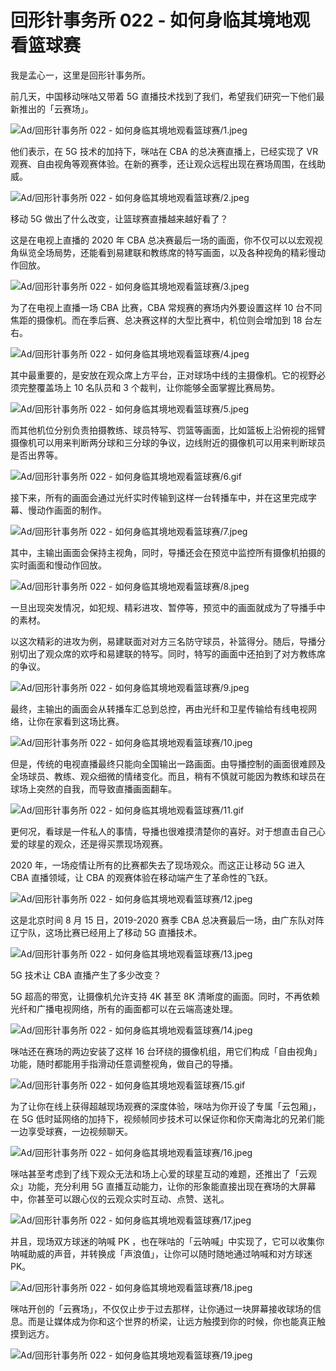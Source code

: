 # 回形针事务所 022 - 如何身临其境地观看篮球赛

我是孟心一，这里是回形针事务所。

前几天，中国移动咪咕又带着 5G 直播技术找到了我们，希望我们研究一下他们最新推出的「云赛场」。

![Ad/回形针事务所 022 - 如何身临其境地观看篮球赛/1.jpeg](https://file.hsyhx.top/iPaperClipICU/web/assets/image/文字稿/Ad/回形针事务所%20022%20-%20如何身临其境地观看篮球赛/1.jpeg?imageMogr2/format/avif)

他们表示，在 5G 技术的加持下，咪咕在 CBA 的总决赛直播上，已经实现了 VR 观赛、自由视角等观赛体验。在新的赛季，还让观众远程出现在赛场周围，在线助威。

![Ad/回形针事务所 022 - 如何身临其境地观看篮球赛/2.jpeg](https://file.hsyhx.top/iPaperClipICU/web/assets/image/文字稿/Ad/回形针事务所%20022%20-%20如何身临其境地观看篮球赛/2.jpeg?imageMogr2/format/avif)

移动 5G 做出了什么改变，让篮球赛直播越来越好看了？

这是在电视上直播的 2020 年 CBA 总决赛最后一场的画面，你不仅可以以宏观视角纵览全场局势，还能看到易建联和教练席的特写画面，以及各种视角的精彩慢动作回放。

![Ad/回形针事务所 022 - 如何身临其境地观看篮球赛/3.jpeg](https://file.hsyhx.top/iPaperClipICU/web/assets/image/文字稿/Ad/回形针事务所%20022%20-%20如何身临其境地观看篮球赛/3.jpeg?imageMogr2/format/avif)

为了在电视上直播一场 CBA 比赛，CBA 常规赛的赛场内外要设置这样 10 台不同焦距的摄像机。而在季后赛、总决赛这样的大型比赛中，机位则会增加到 18 台左右。

![Ad/回形针事务所 022 - 如何身临其境地观看篮球赛/4.jpeg](https://file.hsyhx.top/iPaperClipICU/web/assets/image/文字稿/Ad/回形针事务所%20022%20-%20如何身临其境地观看篮球赛/4.jpeg?imageMogr2/format/avif)

其中最重要的，是安放在观众席上方平台，正对球场中线的主摄像机。它的视野必须完整覆盖场上 10 名队员和 3 个裁判，让你能够全面掌握比赛局势。

![Ad/回形针事务所 022 - 如何身临其境地观看篮球赛/5.jpeg](https://file.hsyhx.top/iPaperClipICU/web/assets/image/文字稿/Ad/回形针事务所%20022%20-%20如何身临其境地观看篮球赛/5.jpeg?imageMogr2/format/avif)

而其他机位分别负责拍摄教练、球员特写、罚篮等画面，比如篮板上沿俯视的摇臂摄像机可以用来判断两分球和三分球的争议，边线附近的摄像机可以用来判断球员是否出界等。

![Ad/回形针事务所 022 - 如何身临其境地观看篮球赛/6.gif](https://file.hsyhx.top/iPaperClipICU/web/assets/image/文字稿/Ad/回形针事务所%20022%20-%20如何身临其境地观看篮球赛/6.gif?imageMogr2/format/avif)

接下来，所有的画面会通过光纤实时传输到这样一台转播车中，并在这里完成字幕、慢动作画面的制作。

![Ad/回形针事务所 022 - 如何身临其境地观看篮球赛/7.jpeg](https://file.hsyhx.top/iPaperClipICU/web/assets/image/文字稿/Ad/回形针事务所%20022%20-%20如何身临其境地观看篮球赛/7.jpeg?imageMogr2/format/avif)

其中，主输出画面会保持主视角，同时，导播还会在预览中监控所有摄像机拍摄的实时画面和慢动作回放。

![Ad/回形针事务所 022 - 如何身临其境地观看篮球赛/8.jpeg](https://file.hsyhx.top/iPaperClipICU/web/assets/image/文字稿/Ad/回形针事务所%20022%20-%20如何身临其境地观看篮球赛/8.jpeg?imageMogr2/format/avif)

一旦出现突发情况，如犯规、精彩进攻、暂停等，预览中的画面就成为了导播手中的素材。

以这次精彩的进攻为例，易建联面对对方三名防守球员，补篮得分。随后，导播分别切出了观众席的欢呼和易建联的特写。同时，特写的画面中还拍到了对方教练席的争议。

![Ad/回形针事务所 022 - 如何身临其境地观看篮球赛/9.jpeg](https://file.hsyhx.top/iPaperClipICU/web/assets/image/文字稿/Ad/回形针事务所%20022%20-%20如何身临其境地观看篮球赛/9.jpeg?imageMogr2/format/avif)

最终，主输出的画面会从转播车汇总到总控，再由光纤和卫星传输给有线电视网络，让你在家看到这场比赛。

![Ad/回形针事务所 022 - 如何身临其境地观看篮球赛/10.jpeg](https://file.hsyhx.top/iPaperClipICU/web/assets/image/文字稿/Ad/回形针事务所%20022%20-%20如何身临其境地观看篮球赛/10.jpeg?imageMogr2/format/avif)

但是，传统的电视直播最终只能向全国输出一路画面。由导播控制的画面很难顾及全场球员、教练、观众细微的情绪变化。而且，稍有不慎就可能因为教练和球员在球场上突然的自我，而导致直播画面翻车。

![Ad/回形针事务所 022 - 如何身临其境地观看篮球赛/11.gif](https://file.hsyhx.top/iPaperClipICU/web/assets/image/文字稿/Ad/回形针事务所%20022%20-%20如何身临其境地观看篮球赛/11.gif?imageMogr2/format/avif)

更何况，看球是一件私人的事情，导播也很难摸清楚你的喜好。对于想直击自己心爱的球星的观众，还是得买票现场观赛。

2020 年，一场疫情让所有的比赛都失去了现场观众。而这正让移动 5G 进入 CBA 直播领域，让 CBA 的观赛体验在移动端产生了革命性的飞跃。

![Ad/回形针事务所 022 - 如何身临其境地观看篮球赛/12.jpeg](https://file.hsyhx.top/iPaperClipICU/web/assets/image/文字稿/Ad/回形针事务所%20022%20-%20如何身临其境地观看篮球赛/12.jpeg?imageMogr2/format/avif)

这是北京时间 8 月 15 日，2019-2020 赛季 CBA 总决赛最后一场，由广东队对阵辽宁队，这场比赛已经用上了移动 5G 直播技术。

![Ad/回形针事务所 022 - 如何身临其境地观看篮球赛/13.jpeg](https://file.hsyhx.top/iPaperClipICU/web/assets/image/文字稿/Ad/回形针事务所%20022%20-%20如何身临其境地观看篮球赛/13.jpeg?imageMogr2/format/avif)

5G 技术让 CBA 直播产生了多少改变？

5G 超高的带宽，让摄像机允许支持 4K 甚至 8K 清晰度的画面。同时，不再依赖光纤和广播电视网络，所有的画面都可以在云端高速处理。

![Ad/回形针事务所 022 - 如何身临其境地观看篮球赛/14.jpeg](https://file.hsyhx.top/iPaperClipICU/web/assets/image/文字稿/Ad/回形针事务所%20022%20-%20如何身临其境地观看篮球赛/14.jpeg?imageMogr2/format/avif)

咪咕还在赛场的两边安装了这样 16 台环绕的摄像机组，用它们构成「自由视角」功能，随时都能用手指滑动任意调整视角，做自己的导播。

![Ad/回形针事务所 022 - 如何身临其境地观看篮球赛/15.gif](https://file.hsyhx.top/iPaperClipICU/web/assets/image/文字稿/Ad/回形针事务所%20022%20-%20如何身临其境地观看篮球赛/15.gif?imageMogr2/format/avif)

为了让你在线上获得超越现场观赛的深度体验，咪咕为你开设了专属「云包厢」，在 5G 低时延网络的加持下，视频帧同步技术可以保证你和你天南海北的兄弟们能一边享受球赛，一边视频聊天。

![Ad/回形针事务所 022 - 如何身临其境地观看篮球赛/16.jpeg](https://file.hsyhx.top/iPaperClipICU/web/assets/image/文字稿/Ad/回形针事务所%20022%20-%20如何身临其境地观看篮球赛/16.jpeg?imageMogr2/format/avif)

咪咕甚至考虑到了线下观众无法和场上心爱的球星互动的难题，还推出了「云观众」功能，充分利用 5G 直播互动能力，让你的形象能直接出现在赛场的大屏幕中，你甚至可以跟心仪的云观众实时互动、点赞、送礼。

![Ad/回形针事务所 022 - 如何身临其境地观看篮球赛/17.jpeg](https://file.hsyhx.top/iPaperClipICU/web/assets/image/文字稿/Ad/回形针事务所%20022%20-%20如何身临其境地观看篮球赛/17.jpeg?imageMogr2/format/avif)

并且，现场双方球迷的呐喊 PK ，也在咪咕的「云呐喊」中实现了，它可以收集你呐喊助威的声音，并转换成「声浪值」，让你可以随时随地通过呐喊和对方球迷 PK。

![Ad/回形针事务所 022 - 如何身临其境地观看篮球赛/18.jpeg](https://file.hsyhx.top/iPaperClipICU/web/assets/image/文字稿/Ad/回形针事务所%20022%20-%20如何身临其境地观看篮球赛/18.jpeg?imageMogr2/format/avif)

咪咕开创的「云赛场」，不仅仅止步于过去那样，让你通过一块屏幕接收球场的信息。而是让媒体成为你和这个世界的桥梁，让远方触摸到你的时候，你也能真正触摸到远方。

![Ad/回形针事务所 022 - 如何身临其境地观看篮球赛/19.jpeg](https://file.hsyhx.top/iPaperClipICU/web/assets/image/文字稿/Ad/回形针事务所%20022%20-%20如何身临其境地观看篮球赛/19.jpeg?imageMogr2/format/avif)
